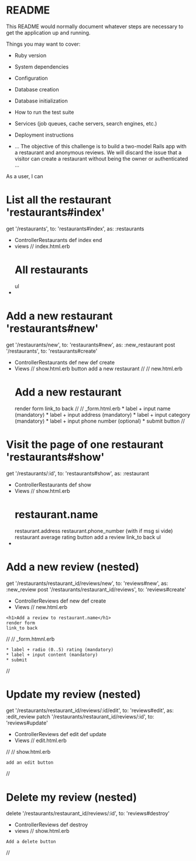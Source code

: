 # README

This README would normally document whatever steps are necessary to get the
application up and running.

Things you may want to cover:

* Ruby version

* System dependencies

* Configuration

* Database creation

* Database initialization

* How to run the test suite

* Services (job queues, cache servers, search engines, etc.)

* Deployment instructions

* ...
The objective of this challenge is to build a two-model Rails app with a restaurant and anonymous reviews.
We will discard the issue that a visitor can create a restaurant without being the owner or authenticated
...


As a user, I can
  # List all the restaurant 'restaurants#index'
  get '/restaurants', to: 'restaurants#index', as: :restaurants
  * ControllerRestaurants
    def index
    end
  * views
    // index.html.erb
    <!-- app/views/restaurants/index.html.erb -->
      <h1>All restaurants</h1>
      ul<li
        each + name, category, address, average rating + link_to
      link_to back
    //

  # Add a new restaurant 'restaurants#new'
  get '/restaurants/new', to: 'restaurants#new', as: :new_restaurant
  post '/restaurants', to: 'restaurants#create'

  * ControllerRestaurants
    def new
    def create
  * Views
    // show.html.erb
      button add a new restaurant
    //
    // new.html.erb
    <!-- app/views/restaurants/new.html.erb -->
      <h1>Add a new restaurant</h1>
      render form
      link_to back
    //
    // _form.html.erb
    <!-- app/views/restaurants/_form.html.erb -->
      * label + input name (mandatory)
      * label + input address (mandatory)
      * label + input category (mandatory)
      * label + input phone number (optional)
      * submit button
    //

  # Visit the page of one restaurant 'restaurants#show'
  get '/restaurants/:id', to: 'restaurants#show', as: :restaurant
  * ControllerRestaurants
    def show
  * Views
    // show.html.erb
    <!-- app/views/restaurants/show.html.erb -->
    <h1>restaurant.name</h1>
    restaurant.address
    restaurant.phone_number (with if msg si vide)
    restaurant average rating
    button add a review
    link_to back
    ul<li
      @restaurant.reviews
      review.rating
      review.content
      date posted
    //

  # Add a new review (nested)
  get '/restaurants/restaurant_id/reviews/new', to: 'reviews#new', as: :new_review
  post '/restaurants/restaurant_id/reviews', to: 'reviews#create'

  * ControllerReviews
    def new
    def create
  * Views
  // new.html.erb
  <!-- app/views/restaurants/restaurant_id/reviews/new.html.erb -->
    <h1>Add a review to restaurant.name</h1>
    render form
    link_to back
  //
  // _form.htmnl.erb
  <!-- app/views/restaurants/restaurant_id/reviews/_form.html.erb -->
    * label + radio (0..5) rating (mandatory)
    * label + input content (mandatory)
    * submit
  //


  # Update my review (nested)
  get '/restaurants/restaurant_id/reviews/:id/edit', to: 'reviews#edit', as: :edit_review
  patch '/restaurants/restaurant_id/reviews/:id', to: 'reviews#update'

  * ControllerReviews
    def edit
    def update
  * Views
  // edit.html.erb
  <!-- app/views/restaurants/restaurant_id/reviews/edit.html.erb -->
  //
  // show.html.erb
  <!-- app/views/restaurants/restaurant_id/reviews/show.html.erb -->
    add an edit button
  //

  # Delete my review (nested)
  delete '/restaurants/restaurant_id/reviews/:id', to: 'reviews#destroy'
  * ControllerReviews
    def destroy
  * views
  // show.html.erb
  <!-- app/views/restaurants/restaurant_id/reviews/show.html.erb -->
    Add a delete button
  //
